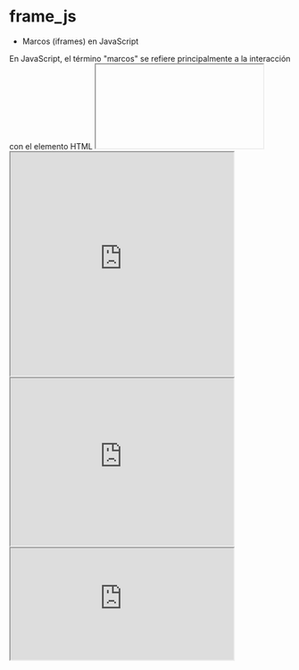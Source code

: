 # frame_js

- Marcos (iframes) en JavaScript

En JavaScript, el término "marcos" se refiere principalmente a la interacción con el elemento HTML <iframe>, que te permite incrustar contenido externo u otro documento HTML dentro de tu página web. Veamos a detalle qué son los marcos (iframes) y cómo interactúa JavaScript con ellos:

- Entendiendo los Marcos (iframes):

Los marcos (iframes) son elementos HTML que crean un contenedor dentro de tu página web para mostrar contenido de otra fuente, como un documento HTML separado, una imagen o un video.
Esto te permite exhibir contenido de fuentes externas sin problemas dentro de tu propia página.

- El Papel de JavaScript con los Marcos:

Si bien JavaScript no crea marcos directamente, proporciona funcionalidades potentes para interactuar con los iframes existentes incrustados en un documento HTML.

- JavaScript ofrece métodos y propiedades para:


- Acceder al Contenido del Marco:
Recuperar contenido de un marco usando su propiedad frameElement.contentDocument o el objeto frameElement.contentWindow.document.

- Modificar el Contenido del Marco:
Cambiar dinámicamente el contenido que se muestra dentro de un marco manipulando sus elementos DOM con técnicas JavaScript como querySelector(), textContent, etc.

- Comunicarse entre Marcos:

JavaScript permite la comunicación entre el documento principal (la página que contiene el iframe) y el contenido dentro del iframe (y viceversa) utilizando técnicas como:

    postMessage(): Enviar mensajes entre el documento principal y el iframe de forma asíncrona.

    Eventos de ventana: Responder a eventos activados dentro del contenido del iframe.

    Variables compartidas (usar con precaución debido a problemas de seguridad): Compartir variables accesibles tanto para el documento principal como para el iframe.

- ejemplo #1
(iframe)
    <!DOCTYPE html>
<html lang="en">
<head>
    <meta charset="UTF-8">
    <meta http-equiv="X-UA-Compatible" content="IE=edge">
    <meta name="viewport" content="width=device-width, initial-scale=1.0">
    <title>Document</title>
</head>
 <iframe src="https://es.wikipedia.org/wiki/Wikipedia:Portada" frameborder="10" width="400" height="400""></iframe>
 <iframe src="https://television.libre.futbol/tv2/" frameborder="10" width="400" height="400""></iframe>
 <iframe src="https://television.libre.futbol/tv2/" frameborder="10" width="400" height="300""></iframe>
 <iframe src="https://television.libre.futbol/tv2/" frameborder="10" width="400" height="200""></iframe>

</html>